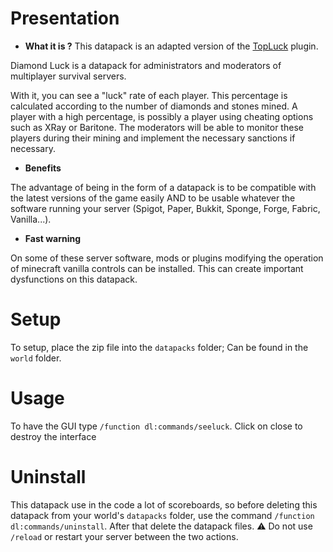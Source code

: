 # Presentation

- **What it is ?**
This datapack is an adapted version of the [TopLuck](https://www.spigotmc.org/resources/topluck.45738/) plugin.

Diamond Luck is a datapack for administrators and moderators of multiplayer survival servers.

With it, you can see a "luck" rate of each player. This percentage is calculated according to the number of diamonds and stones mined. A player with a high percentage, is possibly a player using cheating options such as XRay or Baritone.
The moderators will be able to monitor these players during their mining and implement the necessary sanctions if necessary. 

 - **Benefits**

The advantage of being in the form of a datapack is to be compatible with the latest versions of the game easily AND to be usable whatever the software running your server (Spigot, Paper, Bukkit, Sponge, Forge, Fabric, Vanilla...).

- **Fast warning**

On some of these server software, mods or plugins modifying the operation of minecraft vanilla controls can be installed. This can create important dysfunctions on this datapack.

# Setup

To setup, place the zip file into the `datapacks` folder; Can be found in the `world` folder.

# Usage

To have the GUI type `/function dl:commands/seeluck`.  Click on close to destroy the interface

# Uninstall

This datapack use in the code a lot of scoreboards, so before deleting this datapack from your world's `datapacks` folder, use the command `/function dl:commands/uninstall`. After that delete the datapack files. 
⚠ Do not use `/reload` or restart your server between the two actions.